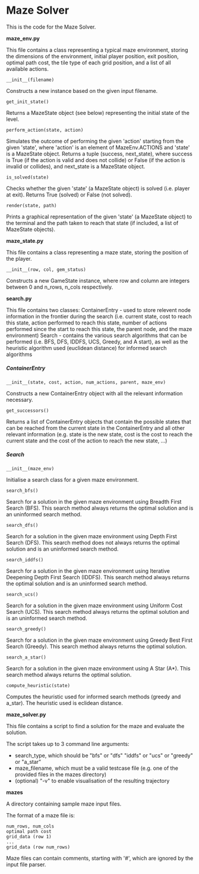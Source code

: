 # Maze Solver

This is the code for the Maze Solver.

**maze_env.py**

This file contains a class representing a typical maze environment, storing the dimensions of the environment, initial 
player position, exit position, optimal path cost, the tile type of each grid position, and a list of all available 
actions.

~~~~~
__init__(filename)
~~~~~
Constructs a new instance based on the given input filename.


~~~~~
get_init_state()
~~~~~
Returns a MazeState object (see below) representing the initial state of the level.


~~~~~
perform_action(state, action)
~~~~~
Simulates the outcome of performing the given 'action' starting from the given 'state', where 'action' is an element of
MazeEnv.ACTIONS and 'state' is a MazeState object. Returns a tuple (success, next_state), where success is True (if the
action is valid and does not collide) or False (if the action is invalid or collides), and next_state is a MazeState
object.


~~~~~
is_solved(state)
~~~~~
Checks whether the given 'state' (a MazeState object) is solved (i.e. player at exit). Returns True (solved) or False 
(not solved).


~~~~~
render(state, path)
~~~~~
Prints a graphical representation of the given 'state' (a MazeState object) to the terminal and the path taken to 
reach that state (if included, a list of MazeState objects).


**maze_state.py**

This file contains a class representing a maze state, storing the position of the player.

~~~~~
__init__(row, col, gem_status)
~~~~~
Constructs a new GameState instance, where row and column are integers between 0 and n_rows, n_cols respectively.


**search.py**

This file contains two classes: 
    ContainerEntry - used to store relevent node information in the frontier during the search (i.e. current state, 
                     cost to reach this state, action performed to reach this state, number of actions performed since 
                     the start to reach this state, the parent node, and the maze environment)
    Search - contains the various search algorithms that can be performed (i.e. BFS, DFS, IDDFS, UCS, Greedy, and 
             A start), as well as the heuristic algorithm used (euclidean distance) for informed search algorithms
    
##### ContainerEntry 

~~~~~
__init__(state, cost, action, num_actions, parent, maze_env)
~~~~~
Constructs a new ContainerEntry object with all the relevant information necessary.


~~~~~
get_successors()
~~~~~
Returns a list of ContainerEntry objects that contain the possible states that can be reached from the current state 
in the ContainerEntry and all other relevant information (e.g. state is the new state, cost is the cost to reach the 
current state and the cost of the action to reach the new state, ...)


##### Search

~~~~~
__init__(maze_env)
~~~~~
Initialise a search class for a given maze environment.


~~~~~
search_bfs()
~~~~~
Search for a solution in the given maze environment using Breadth First Search (BFS). This search method always 
returns the optimal solution and is an uninformed search method.


~~~~~
search_dfs()
~~~~~
Search for a solution in the given maze environment using Depth First Search (DFS). This search method does not always 
returns the optimal solution and is an uninformed search method.


~~~~~
search_iddfs()
~~~~~
Search for a solution in the given maze environment using Iterative Deepening Depth First Search (IDDFS). This search 
method always returns the optimal solution and is an uninformed search method.


~~~~~
search_ucs()
~~~~~
Search for a solution in the given maze environment using Uniform Cost Search (UCS). This search method always returns 
the optimal solution and is an uninformed search method.


~~~~~
search_greedy()
~~~~~
Search for a solution in the given maze environment using Greedy Best First Search (Greedy). This search method always 
returns the optimal solution.


~~~~~
search_a_star()
~~~~~
Search for a solution in the given maze environment using A Star (A*). This search method always returns the optimal 
solution.


~~~~~
compute_heuristic(state)
~~~~~
Computes the heuristic used for informed search methods (greedy and a_star). The heuristic used is eclidean distance.


**maze_solver.py**

This file contains a script to find a solution for the maze and evaluate the solution.

The script takes up to 3 command line arguments:
- search_type, which should be "bfs" or "dfs" "iddfs" or "ucs" or "greedy" or "a_star"
- maze_filename, which must be a valid testcase file (e.g. one of the provided files in the mazes directory)
- (optional) "-v" to enable visualisation of the resulting trajectory


**mazes**

A directory containing sample maze input files.

The format of a maze file is:
~~~~~
num_rows, num_cols
optimal path cost
grid_data (row 1)
...
grid_data (row num_rows)
~~~~~

Maze files can contain comments, starting with '#', which are ignored by the input file parser.
